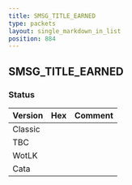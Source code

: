 ```yaml
---
title: SMSG_TITLE_EARNED
type: packets
layout: single_markdown_in_list
position: 884
---
```


## SMSG_TITLE_EARNED

### Status

Version | Hex | Comment
---------- | ---------- | ---------- 
Classic |  |  
TBC |  |  
WotLK |  |  
Cata |  |  
